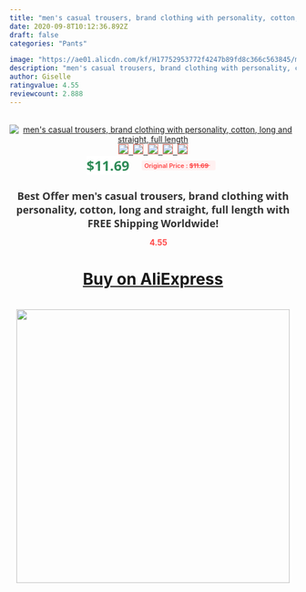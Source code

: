 ```yaml
---
title: "men's casual trousers, brand clothing with personality, cotton, long and straight, full length"
date: 2020-09-8T10:12:36.892Z
draft: false
categories: "Pants"

image: "https://ae01.alicdn.com/kf/H17752953772f4247b89fd8c366c563845/men-s-casual-trousers-brand-clothing-with-personality-cotton-long-and-straight-full-length.jpg"
description: "men's casual trousers, brand clothing with personality, cotton, long and straight, full length"
author: Giselle
ratingvalue: 4.55
reviewcount: 2.888
---
```

<br>
<div style="text-align: center;">
<a href="https://s.click.aliexpress.com/e/_AqxSEv" target="_blank" rel="nofollow noopener noreferrer"><img alt="men's casual trousers, brand clothing with personality, cotton, long and straight, full length" class="magnifier-image" src="https://ae01.alicdn.com/kf/H17752953772f4247b89fd8c366c563845/men-s-casual-trousers-brand-clothing-with-personality-cotton-long-and-straight-full-length.jpg_640x640.jpg">
<br>
<img style="border:1px solid salmon" src="https://ae01.alicdn.com/kf/H17752953772f4247b89fd8c366c563845/men-s-casual-trousers-brand-clothing-with-personality-cotton-long-and-straight-full-length.jpg_120x120.jpg">&nbsp;&nbsp;<img style="border:1px solid salmon" src="https://ae01.alicdn.com/kf/Ha3994c5a0f404837a7729cae1142a37cm/men-s-casual-trousers-brand-clothing-with-personality-cotton-long-and-straight-full-length.jpg_120x120.jpg">&nbsp;&nbsp;<img style="border:1px solid salmon" src="https://ae01.alicdn.com/kf/H62c43a6f572c441f8096c3b6d4037e91O/men-s-casual-trousers-brand-clothing-with-personality-cotton-long-and-straight-full-length.jpg_120x120.jpg">&nbsp;&nbsp;<img style="border:1px solid salmon" src="https://ae01.alicdn.com/kf/H3988b4f5cd9549069331c7c085171123K/men-s-casual-trousers-brand-clothing-with-personality-cotton-long-and-straight-full-length.jpg_120x120.jpg">&nbsp;&nbsp;<img style="border:1px solid salmon" src="https://ae01.alicdn.com/kf/H61d923db297746f6b6fd28595937d5cdG/men-s-casual-trousers-brand-clothing-with-personality-cotton-long-and-straight-full-length.jpg_120x120.jpg"></a></div><br0>
<div style="text-align: center;"><span style="background-color: white; border: 0px; box-sizing: border-box; color: seagreen; display: inline-block; font-family: &quot;open sans&quot; , &quot;arial&quot; , &quot;helvetica&quot; , sans-serif , &quot;heiti&quot;; font-size: 24px; font-stretch: inherit; font-weight: 700; line-height: inherit; margin: 0px 10px 0px 0px; padding: 0px; vertical-align: middle;">$11.69 </span>
<span style="background: rgb(255 , 241 , 241); border-radius: 3px; border: 0px; box-sizing: border-box; color: #ff4747; display: inline-block; font-family: inherit; font-size: 12px; font-stretch: inherit; font-style: inherit; font-variant: inherit; font-weight: 600; line-height: inherit; margin: 0px; padding: 2px 5px; transform: scale(0.9); vertical-align: middle;">Original Price : <b style="text-decoration: line-through;">$11.69 </b> &nbsp;&nbsp;</span></div>
<h1 style="color: #333333; display: inline-block; font-family: &quot;open sans&quot; , &quot;arial&quot; , &quot;helvetica&quot; , sans-serif , &quot;heiti&quot;; font-size: 18px; font-stretch: inherit; font-weight: 700; text-align: center;">Best Offer men's casual trousers, brand clothing with personality, cotton, long and straight, full length with FREE Shipping Worldwide!</h1>
<div style="color: #ff4747; text-align: center;">
<img src="https://4.bp.blogspot.com/-M0ZcTcb-5uY/XleCXlxnR4I/AAAAAAAAAEc/OrjgMkXV1oMQFaCRZj5HQwOCBcu3w1FegCPcBGAYYCw/s1600/star.png" style="height: 15px;">&nbsp;<b>4.55</b></div>
<div class="button_cont" align="center"><a class="buynow_a" href="https://s.click.aliexpress.com/e/_AqxSEv" target="_blank" rel="nofollow noopener noreferrer"><H1>Buy on AliExpress</H1></a></div><br>
<div class="separator" style="clear: both; text-align: center;">
<img src="https://lh3.googleusercontent.com/-pTy5HemUv9M/XlePHvY0dAI/AAAAAAAAAE4/0nX5iRUoIWY8eMW9Dpxeirr157OZliDIgCLcBGAsYHQ/s1600/badge.gif" width="480">
</div>
